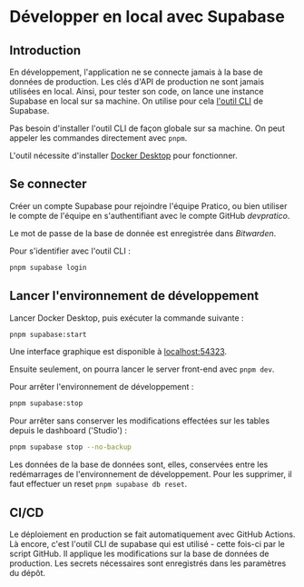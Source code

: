 # Développer en local avec Supabase

## Introduction

En développement, l'application ne se connecte jamais à la base de données de production. Les clés d'API de production ne sont jamais utilisées en local. Ainsi, pour tester son code, on lance une instance Supabase en local sur sa machine. On utilise pour cela [l'outil CLI](https://github.com/supabase/cli) de Supabase.

Pas besoin d'installer l'outil CLI de façon globale sur sa machine. On peut appeler les commandes directement avec `pnpm`.

L'outil nécessite d'installer [Docker Desktop](https://docs.docker.com/desktop/) pour fonctionner.


## Se connecter

Créer un compte Supabase pour rejoindre l'équipe Pratico, ou bien utiliser le compte de l'équipe en s'authentifiant avec le compte GitHub *devpratico*.

Le mot de passe de la base de donnée est enregistrée dans *Bitwarden*.

Pour s'identifier avec l'outil CLI :
```bash
pnpm supabase login
```


## Lancer l'environnement de développement

Lancer Docker Desktop, puis exécuter la commande suivante :
```bash
pnpm supabase:start
```
Une interface graphique est disponible à [localhost:54323](http://localhost:54323).

Ensuite seulement, on pourra lancer le server front-end avec `pnpm dev`.

Pour arrêter l'environnement de développement :
```bash
pnpm supabase:stop
```
Pour arrêter sans conserver les modifications effectées sur les tables depuis le dashboard ('Studio') :
```bash
pnpm supabase stop --no-backup
```

Les données de la base de données sont, elles, conservées entre les redémarrages de l'environnement de développement. Pour les supprimer, il faut effectuer un reset `pnpm supabase db reset`.


## CI/CD

Le déploiement en production se fait automatiquement avec GitHub Actions. Là encore, c'est l'outil CLI de supabase qui est utilisé - cette fois-ci par le script GitHub. Il applique les modifications sur la base de données de production. Les secrets nécessaires sont enregistrés dans les paramètres du dépôt.